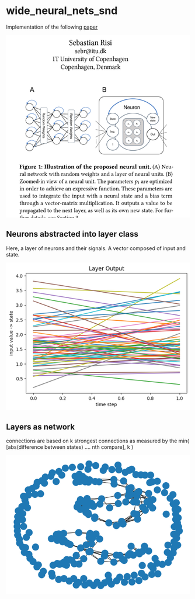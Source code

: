 # wide_neural_nets_snd

Implementation of the following <a href='<https://arxiv.org/abs/2305.15945'>paper</a>

<img src="neuron.png"  width="600" height="500">

## Neurons abstracted into layer class
Here, a layer of neurons and their signals. A vector composed of input and state.

<img src="graphs/output_labled.png" >

## Layers as network

connections are based on k strongest connections as measured by the  min( [abs(difference between states) .... nth compare], k )

<img src="graphs/network.png">
